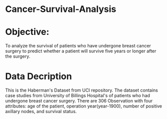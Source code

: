 # Cancer-Survival-Analysis

# Objective:
To analyze the survival of patients who have undergone breast
cancer surgery to predict whether a patient will survive five
years or longer after the surgery.

# Data Decription
This is the Haberman's Dataset from UCI repository. 
The dataset contains case studies from University of Billings
Hospital's of patients who had undergone breast cancer surgery.
There are 306 Observation with four attributes: age of the patient,
operation year(year-1900), number of positive axillary nodes, and survival status.


